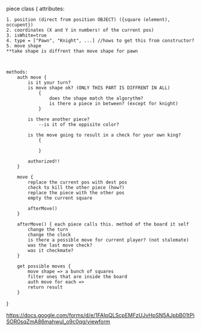 piece class {
    attributes:
    
    1. position (direct from position OBJECT) ({square (element), occupent})
    2. coordinates (X and Y in numbers! of the current pos)
    3. isWhite=true
    4. type = ["Pawn", "Knight", ...] //hows to get this from constructor?
    5. move shape
    **take shape is diffrent than move shape for pawn



    methods:
        auth move {
            is it your turn?
            is move shape ok? (ONLY THIS PART IS DIFFRENT IN ALL)
                {
                    does the shape match the algorythm?
                    is there a piece in between? (except for knight)
                }

            is there another piece?
                --is it of the oppisite color?

            is the move going to result in a check for your own king?
                {

                }

            authorized!!
        }

        move {
            replace the current pos with dest pos
            check to kill the other piece (how?)
            replace the piece with the other pos
            empty the current square

            afterMove()
        }

        afterMove() { each piece calls this. method of the board it self
            change the turn
            change the clock
            is there a possible move for current player? (not stalemate)
            was the last move check?
            was it checkmate?
        }

        get possible moves {
            move shape => a bunch of squares
            filter ones that are inside the board
            auth move for each => 
            return result
        }
}


https://docs.google.com/forms/d/e/1FAIpQLScpEMFzUJvHpSN5AJpbB01tPiSOR0sqZmA86mahwul_o9c0qg/viewform